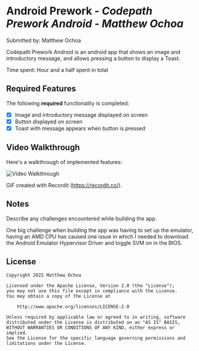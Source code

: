 # Android Prework - *Codepath Prework Android - Matthew Ochoa*

Submitted by: Matthew Ochoa

Codepath Prework Android is an android app that shows an image and introductory message, and allows pressing a button to display a Toast. 

Time spent: Hour and a half spent in total

## Required Features

The following **required** functionality is completed:

* [x] Image and introductory message displayed on screen
* [x] Button displayed on screen
* [x] Toast with message appears when button is pressed 

## Video Walkthrough

Here's a walkthrough of implemented features:

<img src='http://g.recordit.co/Ma5AzhPuWC.gif' title='Video Walkthrough' width='' alt='Video Walkthrough' />


GIF created with Recordit (https://recordit.co/).  

## Notes

Describe any challenges encountered while building the app.

One big challenge when building the app was having to set up the emulator, having an AMD CPU has caused 
one issue in which I needed to download the Android Emulator Hypervisor Driver and toggle SVM on in the BIOS.

## License

    Copyright 2022 Matthew Ochoa

    Licensed under the Apache License, Version 2.0 (the "License");
    you may not use this file except in compliance with the License.
    You may obtain a copy of the License at

        http://www.apache.org/licenses/LICENSE-2.0

    Unless required by applicable law or agreed to in writing, software
    distributed under the License is distributed on an "AS IS" BASIS,
    WITHOUT WARRANTIES OR CONDITIONS OF ANY KIND, either express or implied.
    See the License for the specific language governing permissions and
    limitations under the License.
 

